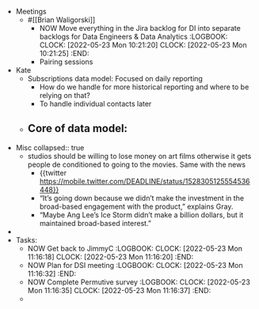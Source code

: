 - Meetings
	- #[[Brian Waligorski]]
		- NOW Move everything in the Jira backlog for DI into separate backlogs for Data Engineers & Data Analytics
		  :LOGBOOK:
		  CLOCK: [2022-05-23 Mon 10:21:20]
		  CLOCK: [2022-05-23 Mon 10:21:25]
		  :END:
		- Pairing sessions
- Kate
	- Subscriptions data model: Focused on daily reporting
		- How do we handle for more historical reporting and where to be relying on that?
		- To handle individual contacts later
	- Core of data model:
		-
- Misc
  collapsed:: true
	- studios should be willing to lose money on art films otherwise it gets people de conditioned to going to the movies. Same with the news
		- {{twitter https://mobile.twitter.com/DEADLINE/status/1528305125554536448}}
		- “It’s going down because we didn’t make the investment in the broad-based engagement with the product,” explains Gray.
		- “Maybe Ang Lee’s Ice Storm didn’t make a billion dollars, but it maintained broad-based interest.”
-
- Tasks:
	- NOW Get back to JimmyC
	  :LOGBOOK:
	  CLOCK: [2022-05-23 Mon 11:16:18]
	  CLOCK: [2022-05-23 Mon 11:16:20]
	  :END:
	- NOW Plan for DSI meeting
	  :LOGBOOK:
	  CLOCK: [2022-05-23 Mon 11:16:32]
	  :END:
	- NOW Complete Permutive survey
	  :LOGBOOK:
	  CLOCK: [2022-05-23 Mon 11:16:35]
	  CLOCK: [2022-05-23 Mon 11:16:37]
	  :END:
	-